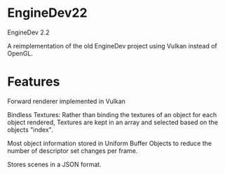# EngineDev22
EngineDev 2.2

A reimplementation of the old EngineDev project using Vulkan instead of OpenGL.

# Features
Forward renderer implemented in Vulkan

Bindless Textures: Rather than binding the textures of an object for each object rendered, Textures are kept in an array and selected based on the objects "index".

Most object information stored in Uniform Buffer Objects to reduce the number of descriptor set changes per frame.

Stores scenes in a JSON format.

